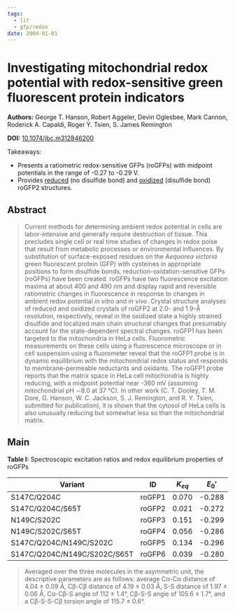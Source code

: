 ```yaml
---
tags:
  - lit
  - gfp/redox
date: 2004-01-01
---
```


# Investigating mitochondrial redox potential with redox-sensitive green fluorescent protein indicators

**Authors:** George T. Hanson, Robert Aggeler, Devin Oglesbee, Mark Cannon, Roderick A. Capaldi, Roger Y. Tsien, S. James Remington

**DOI:** [10.1074/jbc.m312846200](https://doi.org/10.1074/jbc.m312846200)

<!-- more -->

Takeaways:

- Presents a ratiometric redox-sensitive GFPs (roGFPs) with midpoint potentials in the range of -0.27 to -0.29 V.
- Provides [reduced](https://www.rcsb.org/structure/1JC0) (no disulfide bond) and [oxidized](https://www.rcsb.org/structure/1JC1) (disulfide bond) roGFP2 structures.

## Abstract

> Current methods for determining ambient redox potential in cells are labor-intensive and generally require destruction of tissue. This precludes single cell or real time studies of changes in redox poise that result from metabolic processes or environmental influences. By substitution of surface-exposed residues on the _Aequorea victoria_ green fluorescent protein (GFP) with cysteines in appropriate positions to form disulfide bonds, reduction-oxidation-sensitive GFPs (roGFPs) have been created. roGFPs have two fluorescence excitation maxima at about 400 and 490 nm and display rapid and reversible ratiometric changes in fluorescence in response to changes in ambient redox potential _in vitro_ and _in vivo_. Crystal structure analyses of reduced and oxidized crystals of roGFP2 at 2.0- and 1.9-Å resolution, respectively, reveal in the oxidized state a highly strained disulfide and localized main chain structural changes that presumably account for the state-dependent spectral changes. roGFP1 has been targeted to the mitochondria in HeLa cells. Fluorometric measurements on these cells using a fluorescence microscope or in cell suspension using a fluorometer reveal that the roGFP1 probe is in dynamic equilibrium with the mitochondrial redox status and responds to membrane-permeable reductants and oxidants. The roGFP1 probe reports that the matrix space in HeLa cell mitochondria is highly reducing, with a midpoint potential near -360 mV (assuming mitochondrial pH ∼8.0 at 37 °C). In other work (C. T. Dooley, T. M. Dore, G. Hanson, W. C. Jackson, S. J. Remington, and R. Y. Tsien, submitted for publication), it is shown that the cytosol of HeLa cells is also unusually reducing but somewhat less so than the mitochondrial matrix.

## Main

**Table I:** Spectroscopic excitation ratios and redox equilibrium properties of roGFPs

| Variant                      | ID     | $K_{eq}$ | $E_0'$ | $\delta$ |
| ---------------------------- | ------ | -------- | ------ | -------- |
| S147C/Q204C                  | roGFP1 | 0.070    | -0.288 | 6.1      |
| S147C/Q204C/S65T             | roGFP2 | 0.021    | -0.272 | 5.8      |
| N149C/S202C                  | roGFP3 | 0.151    | -0.299 | 4.3      |
| N149C/S202C/S65T             | roGFP4 | 0.056    | -0.286 | 2.6      |
| S147C/Q204C/N149C/S202C      | roGFP5 | 0.134    | -0.296 | 7.8      |
| S147C/Q204C/N149C/S202C/S65T | roGFP6 | 0.039    | -0.280 | 5.4      |


> Averaged over the three molecules in the asymmetric unit, the descriptive parameters are as follows: average Cα-Cα distance of 4.04 ± 0.09 Å, Cβ-Cβ distance of 4.19 ± 0.03 Å, S-S distance of 1.97 ± 0.06 Å, Cα-Cβ-S angle of 112 ± 1.4°, Cβ-S-S angle of 105.6 ± 1.7°, and a Cβ-S-S-Cβ torsion angle of 115.7 ± 0.6°.
